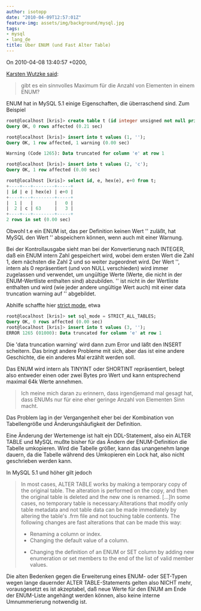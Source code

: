 ```yaml
---
author: isotopp
date: "2010-04-09T12:57:01Z"
feature-img: assets/img/background/mysql.jpg
tags:
- mysql
- lang_de
title: Über ENUM (und Fast Alter Table)
---
```

On 2010-04-08 13:40:57 +0200, 

[Karsten Wutzke said](http://groups.google.de/group/de.comp.datenbanken.mysql/msg/e58da1119a2bd53c?dmode=source&output=gplain):

> gibt es ein sinnvolles Maximum für die Anzahl von Elementen in einem ENUM?

ENUM hat in MySQL 5.1 einige Eigenschaften, die überraschend sind. Zum
Beispiel

```sql
root@localhost [kris]> create table t (id integer unsigned not null primary key, e enum('a', 'b', 'c') not null ) engine = innodb;
Query OK, 0 rows affected (0.21 sec)

root@localhost [kris]> insert into t values (1, '');
Query OK, 1 row affected, 1 warning (0.00 sec)

Warning (Code 1265): Data truncated for column 'e' at row 1

root@localhost [kris]> insert into t values (2, 'c');
Query OK, 1 row affected (0.00 sec)

root@localhost [kris]> select id, e, hex(e), e+0 from t;
+----+---+--------+-----+
| id | e | hex(e) | e+0 |
+----+---+--------+-----+
|  1 |   |        |   0 |
|  2 | c | 63     |   3 |
+----+---+--------+-----+
2 rows in set (0.00 sec)
```
 
Obwohl t.e ein ENUM ist, das per Definition keinen Wert '' zuläßt, hat MySQL
den Wert '' abspeichern können, wenn auch mit einer Warnung.

Bei der Kontrollausgabe sieht man bei der Konvertierung nach INTEGER, daß
ein ENUM intern Zahl gespeichert wird, wobei dem ersten Wert die Zahl 1, dem
nächsten die Zahl 2 und so weiter zugeordnet wird. Der Wert '', intern als 0
repräsentiert (und von NULL verschieden) wird immer zugelassen und
verwendet, um ungültige Werte (Werte, die nicht in der ENUM-Wertliste
enthalten sind) abzubilden. '' ist nicht in der Wertliste enthalten und wird
(wie jeder andere ungültige Wert auch) mit einer data truncation warning auf
'' abgebildet.

Abhilfe schaffte hier 
[strict mode](http://dev.mysql.com/doc/refman/5.1/en/server-sql-mode.html), etwa 

```sql
root@localhost [kris]> set sql_mode = STRICT_ALL_TABLES;
Query OK, 0 rows affected (0.00 sec)
root@localhost [kris]> insert into t values (3, '');
ERROR 1265 (01000): Data truncated for column 'e' at row 1
```

Die 'data truncation warning' wird dann zum Error und läßt den INSERT
scheitern. Das bringt andere Probleme mit sich, aber das ist eine andere
Geschichte, die ein anderes Mal erzählt werden soll.

Das ENUM wird intern als TINYINT oder SHORTINT repräsentiert, belegt also
entweder einen oder zwei Bytes pro Wert und kann entsprechend maximal 64k
Werte annehmen.

> Ich meine mich daran zu erinnern, dass irgendjemand mal gesagt hat, dass
> ENUMs nur für eine eher geringe Anzahl von Elementen Sinn macht.

Das Problem lag in der Vergangenheit eher bei der Kombination von
Tabellengröße und Änderungshäufigkeit der Definition.

Eine Änderung der Wertemenge ist halt ein DDL-Statement, also ein ALTER
TABLE und MySQL mußte bisher für das Ändern der ENUM-Definition die Tabelle
umkopieren. Wird die Tabelle größer, kann das unangenehm lange dauern, da
die Tabelle während des Umkopieren ein Lock hat, also nicht geschrieben
werden kann.

In MySQL 5.1 und höher gilt jedoch 

> In most cases, ALTER TABLE works by making a temporary copy of the
> original table. The alteration is performed on the copy, and then the
> original table is deleted and the new one is renamed. [...]In some cases,
> no temporary table is necessary:Alterations that modify only table
> metadata and not table data can be made immediately by altering the
> table's .frm file and not touching table contents. The following changes
> are fast alterations that can be made this way: <ul><li>Renaming a column
> or index. </li><li>Changing the default value of a column.
> </li><li>Changing the definition of an ENUM or SET column by adding new
> enumeration or set members to the end of the list of valid member
> values.</li></ul>

Die alten Bedenken gegen die Erweiterung eines ENUM- oder SET-Typen wegen
lange dauernder ALTER TABLE-Statements gelten also NICHT mehr, vorausgesetzt
es ist akzeptabel, daß neue Werte für den ENUM am Ende der ENUM-Liste
angehängt werden können, also keine interne Umnummerierung notwendig ist.
